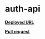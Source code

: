 # auth-api

**[Deployed URL](https://auth-api-gu6e.onrender.com)**

**[Pull request](https://github.com/ramaalmomani1/auth-api/pulls)**